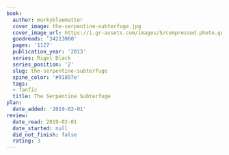 ```yaml
---
book:
  author: murkybluematter
  cover_image: the-serpentine-subterfuge.jpg
  cover_image_url: https://i.gr-assets.com/images/S/compressed.photo.goodreads.com/books/1502729187l/34213060._SX98_.jpg
  goodreads: '34213060'
  pages: '1127'
  publication_year: '2013'
  series: Rigel Black
  series_position: '2'
  slug: the-serpentine-subterfuge
  spine_color: '#91897e'
  tags:
  - fanfic
  title: The Serpentine Subterfuge
plan:
  date_added: '2019-02-01'
review:
  date_read: 2019-02-01
  date_started: null
  did_not_finish: false
  rating: 3
---
```

